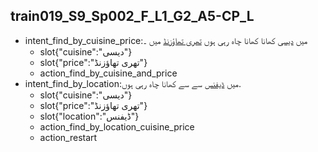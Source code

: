 ## train019_S9_Sp002_F_L1_G2_A5-CP_L
* intent_find_by_cuisine_price:میں [دیسی](cuisine) کھانا کھانا چاہ رہی ہوں [تھری تھاؤزنڈ](price) میں ۔
	- slot{"cuisine":"دیسی"}
	- slot{"price":"تھری تھاؤزنڈ"}
	- action_find_by_cuisine_and_price
* intent_find_by_location:میں [ڈیفنس](location) سے سے کھانا چاہ رہی ہوں.
	- slot{"cuisine":"دیسی"}
	- slot{"price":"تھری تھاؤزنڈ"}
	- slot{"location":"ڈیفنس"}
	- action_find_by_location_cuisine_price
	- action_restart